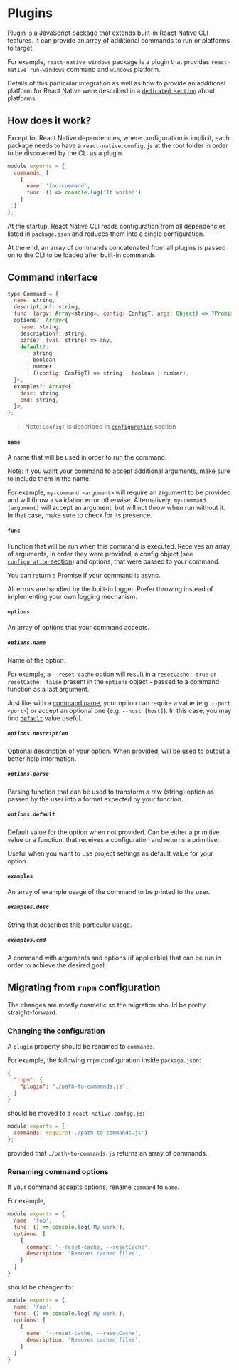 # Plugins

Plugin is a JavaScript package that extends built-in React Native CLI features. It can provide an array of additional commands to run or platforms to target.

For example, `react-native-windows` package is a plugin that provides `react-native run-windows` command and `windows` platform.

Details of this particular integration as well as how to provide an additional platform for React Native were described in a [`dedicated section`](./platforms.md) about platforms.

## How does it work?

Except for React Native dependencies, where configuration is implicit, each package needs to have a `react-native.config.js` at the root folder in order to be discovered by the CLI as a plugin.

```js
module.exports = {
  commands: [
    {
      name: 'foo-command',
      func: () => console.log('It worked')
    }
  ]
};
```

At the startup, React Native CLI reads configuration from all dependencies listed in `package.json` and reduces them into a single configuration. 

At the end, an array of commands concatenated from all plugins is passed on to the CLI to be loaded after built-in commands.

## Command interface

```js
type Command = {
  name: string,
  description?: string,
  func: (argv: Array<string>, config: ConfigT, args: Object) => ?Promise<void>,
  options?: Array<{
    name: string,
    description?: string,
    parse?: (val: string) => any,
    default?:
      | string
      | boolean
      | number
      | ((config: ConfigT) => string | boolean | number),
  }>,
  examples?: Array<{
    desc: string,
    cmd: string,
  }>,
};
```

> Note: `ConfigT` is described in [`configuration`](./configuration.md) section

#### `name`

A name that will be used in order to run the command. 

Note: If you want your command to accept additional arguments, make sure to include them in the name.

For example, `my-command <argument>` will require an argument to be provided and will throw a validation error otherwise. Alternatively, `my-command [argument]` will accept an argument, but will not throw when run without it. In that case, make sure to check for its presence.

#### `func`

Function that will be run when this command is executed. Receives an array of arguments, in order they were provided, a config object (see [`configuration` section](./configuration.md)) and options, that were passed to your command.

You can return a Promise if your command is async.

All errors are handled by the built-in logger. Prefer throwing instead of implementing your own logging mechanism.

#### `options`

An array of options that your command accepts.

##### `options.name`

Name of the option.

For example, a `--reset-cache` option will result in a `resetCache: true` or `resetCache: false` present in the `options` object - passed to a command function as a last argument.

Just like with a [command name](#name), your option can require a value (e.g. `--port <port>`) or accept an optional one (e.g. `--host [host]`). In this case, you may find [`default`](#optionsdefault) value useful.

##### `options.description`

Optional description of your option. When provided, will be used to output a better help information.

##### `options.parse`

Parsing function that can be used to transform a raw (string) option as passed by the user into a format expected by your function.

##### `options.default`

Default value for the option when not provided. Can be either a primitive value or a function, that receives a configuration and returns a primitive.

Useful when you want to use project settings as default value for your option.

#### `examples`

An array of example usage of the command to be printed to the user.

##### `examples.desc`

String that describes this particular usage.

##### `examples.cmd`

A command with arguments and options (if applicable) that can be run in order to achieve the desired goal.

## Migrating from `rnpm` configuration

The changes are mostly cosmetic so the migration should be pretty straight-forward. 

### Changing the configuration

A `plugin` property should be renamed to `commands`.

For example, the following `rnpm` configuration inside `package.json`:
```json
{
  "rnpm": {
    "plugin": "./path-to-commands.js",
  }
}
```
should be moved to a `react-native.config.js`:
```js
module.exports = {
  commands: require('./path-to-commands.js')
};
```
provided that `./path-to-commands.js` returns an array of commands.

### Renaming command options

If your command accepts options, rename `command` to `name`.

For example,
```js
module.exports = {
  name: 'foo',
  func: () => console.log('My work'),
  options: [
    {
      command: '--reset-cache, --resetCache',
      description: 'Removes cached files',
    }
  ]
}
```
should be changed to:
```js
module.exports = {
  name: 'foo',
  func: () => console.log('My work'),
  options: [
    {
      name: '--reset-cache, --resetCache',
      description: 'Removes cached files',
    }
  ]
}
```
